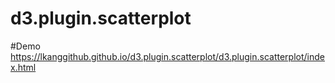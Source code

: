 # d3.plugin.scatterplot

#Demo
https://lkanggithub.github.io/d3.plugin.scatterplot/d3.plugin.scatterplot/index.html
